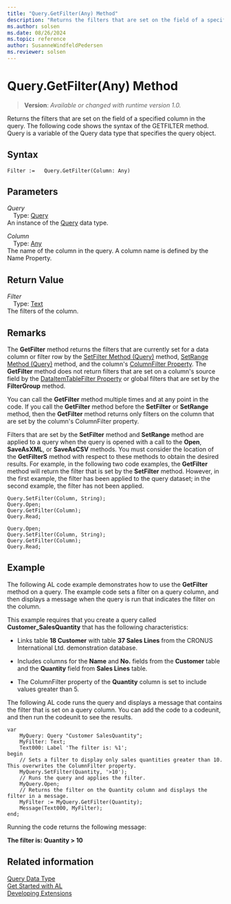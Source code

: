 ```yaml
---
title: "Query.GetFilter(Any) Method"
description: "Returns the filters that are set on the field of a specified column in the query."
ms.author: solsen
ms.date: 08/26/2024
ms.topic: reference
author: SusanneWindfeldPedersen
ms.reviewer: solsen
---
```

[//]: # (START>DO_NOT_EDIT)
[//]: # (IMPORTANT:Do not edit any of the content between here and the END>DO_NOT_EDIT.)
[//]: # (Any modifications should be made in the .xml files in the ModernDev repo.)
# Query.GetFilter(Any) Method
> **Version**: _Available or changed with runtime version 1.0._

Returns the filters that are set on the field of a specified column in the query. The following code shows the syntax of the GETFILTER method. Query is a variable of the Query data type that specifies the query object.


## Syntax
```AL
Filter :=   Query.GetFilter(Column: Any)
```
## Parameters
*Query*  
&emsp;Type: [Query](query-data-type.md)  
An instance of the [Query](query-data-type.md) data type.  

*Column*  
&emsp;Type: [Any](../any/any-data-type.md)  
The name of the column in the query. A column name is defined by the Name Property.  


## Return Value
*Filter*  
&emsp;Type: [Text](../text/text-data-type.md)  
The filters of the column.


[//]: # (IMPORTANT: END>DO_NOT_EDIT)

## Remarks  
 The **GetFilter** method returns the filters that are currently set for a data column or filter row by the [SetFilter Method \(Query\)](../../methods-auto/query/queryinstance-setfilter-method.md) method, [SetRange Method \(Query\)](../../methods-auto/query/queryinstance-setrange-method.md) method, and the column's [ColumnFilter Property](../../properties/devenv-columnfilter-property.md). The **GetFilter** method does not return filters that are set on a column's source field by the [DataItemTableFilter Property](/dynamics365/business-central/dev-itpro/developer/properties/devenv-dataitemtablefilter-property) or global filters that are set by the **FilterGroup** method.  

  
 You can call the **GetFilter** method multiple times and at any point in the code. If you call the **GetFilter** method before the **SetFilter** or **SetRange** method, then the **GetFilter** method returns only filters on the column that are set by the column's ColumnFilter property.  
  
 Filters that are set by the **SetFilter** method and **SetRange** method are applied to a query when the query is opened with a call to the **Open**, **SaveAsXML**, or **SaveAsCSV** methods. You must consider the location of the **GetFilterS** method with respect to these methods to obtain the desired results. For example, in the following two code examples, the **GetFilter** method will return the filter that is set by the **SetFilter** method. However, in the first example, the filter has been applied to the query dataset; in the second example, the filter has not been applied.  
  
```al
Query.SetFilter(Column, String);  
Query.Open;   
Query.GetFilter(Column);  
Query.Read;  
```  
  
```al
Query.Open;   
Query.SetFilter(Column, String);  
Query.GetFilter(Column);  
Query.Read;  
```  
  
## Example  
 The following AL code example demonstrates how to use the **GetFilter** method on a query. The example code sets a filter on a query column, and then displays a message when the query is run that indicates the filter on the column.  
  
 This example requires that you create a query called **Customer\_SalesQuantity** that has the following characteristics:  
  
-  Links table **18 Customer** with table **37 Sales Lines** from the CRONUS International Ltd. demonstration database.  

-   Includes columns for the **Name** and **No.** fields from the **Customer** table and the **Quantity** field from **Sales Lines** table.  
  
<!--NAV For step-by-step instructions for creating this query, see [Walkthrough: Creating a Query to Link Two Tables](Walkthrough--Creating-a-Query-to-Link-Two-Tables.md).-->  
  
-   The ColumnFilter property of the **Quantity** column is set to include values greater than 5.  
  
 The following AL code runs the query and displays a message that contains the filter that is set on a query column. You can add the code to a codeunit, and then run the codeunit to see the results.  
  
  
```al
var
    MyQuery: Query "Customer SalesQuantity";
    MyFilter: Text;
    Text000: Label 'The filter is: %1';
begin
    // Sets a filter to display only sales quantities greater than 10. This overwrites the ColumnFilter property.  
    MyQuery.SetFilter(Quantity, '>10');  
    // Runs the query and applies the filter.  
    MyQuery.Open;  
    // Returns the filter on the Quantity column and displays the filter in a message.  
    MyFilter := MyQuery.GetFilter(Quantity);  
    Message(Text000, MyFilter);  
end;
```  
  
 Running the code returns the following message:  
  
 **The filter is: Quantity > 10**

## Related information
[Query Data Type](query-data-type.md)  
[Get Started with AL](../../devenv-get-started.md)  
[Developing Extensions](../../devenv-dev-overview.md)
